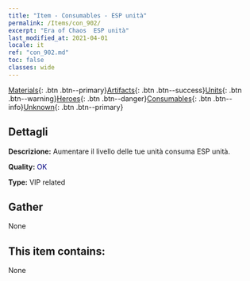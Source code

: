 ```yaml
---
title: "Item - Consumables - ESP unità"
permalink: /Items/con_902/
excerpt: "Era of Chaos  ESP unità"
last_modified_at: 2021-04-01
locale: it
ref: "con_902.md"
toc: false
classes: wide
---
```

 [Materials](/it/Items/){: .btn .btn--primary}[Artifacts](/it/Items/Artifacts/){: .btn .btn--success}[Units](/it/Items/Units/){: .btn .btn--warning}[Heroes](/it/Items/Heroes/){: .btn .btn--danger}[Consumables](/it/Items/Consumables/){: .btn .btn--info}[Unknown](/it/Items/Unknown/){: .btn .btn--primary}

## Dettagli
 **Descrizione:** Aumentare il livello delle tue unità consuma ESP unità.

 **Quality:** <span style="color: #000080">OK</span>

 **Type:** VIP related

## Gather

  None

## This item contains:

  None

